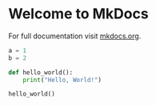 # Welcome to MkDocs

For full documentation visit [mkdocs.org](https://www.mkdocs.org).


```python
a = 1
b = 2
```

<!-- url-copy: https://marimo.app param-name: code -->
```python
def hello_world():
    print("Hello, World!")

hello_world()
```

<script src="extractor.js"></script>

